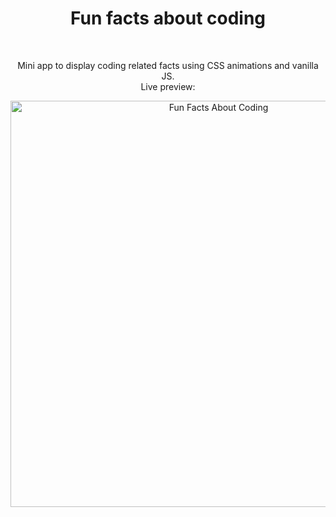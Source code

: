 <h1 align="center">Fun facts about coding</h1><br>
<p align="center">Mini app to display coding related facts using CSS animations and vanilla JS.<br>
Live preview: 
<p align="center">
<img src="https://cloud.githubusercontent.com/assets/12295765/26830464/4652975a-4ac9-11e7-9d5d-44aedda5fdd8.jpg" width="650" alt="Fun Facts About Coding"></p>
